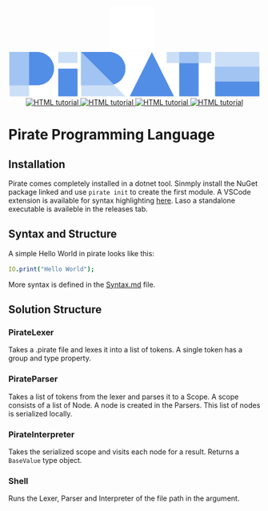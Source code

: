 <p align="center">
    <img height="88" src=".github/owllogowhite.png" alt="Material Bread logo" style="margin-right:12px;">
    <img width="500" src=".github/logo.png" alt="Material Bread logo">
    <br>
    <a href="https://www.nuget.org/packages/PirateLang.CLI">
        <img src="https://img.shields.io/nuget/v/PirateLang.CLI.svg" alt="HTML tutorial">
    </a>
    <a href="https://marketplace.visualstudio.com/items?itemName=joerivanarkel.piratelang">
        <img src="https://img.shields.io/visual-studio-marketplace/v/joerivanarkel.piratelang?label=VSCode%20Extension" alt="HTML tutorial">
    </a>
    <a href="https://github.com/joerivanarkel/PirateLang/actions/workflows/dotnet.yml">
        <img src="https://github.com/joerivanarkel/PirateLang/actions/workflows/dotnet.yml/badge.svg" alt="HTML tutorial">
    </a>
    <a href="https://github.com/piratelang/PirateLang/releases">
        <img src="https://img.shields.io/github/v/release/joerivanarkel/piratelang" alt="HTML tutorial">
    </a>
</p>

# Pirate Programming Language


## Installation
Pirate comes completely installed in a dotnet tool. Sinmply install the NuGet package linked and use `pirate init` to create the first module. A VSCode extension is available for syntax highlighting [here](https://github.com/joerivanarkel/PirateLang.VSCode). Laso a standalone executable is availeble in the releases tab.

## Syntax and Structure
A simple Hello World in pirate looks like this:
```nim
IO.print("Hello World");
```
More syntax is defined in the [Syntax.md](syntax.md) file.


## Solution Structure
### PirateLexer
Takes a .pirate file and lexes it into a list of tokens. A single token has a group and type property.

### PirateParser
Takes a list of tokens from the lexer and parses it to a Scope. A scope consists of a list of Node. A node is created in the Parsers. This list of nodes is serialized locally.

### PirateInterpreter
Takes the serialized scope and visits each node for a result. Returns a `BaseValue` type object.

### Shell
Runs the Lexer, Parser and Interpreter of the file path in the argument.
